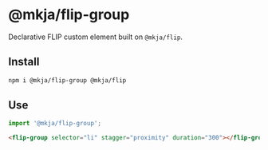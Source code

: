 # @mkja/flip-group

Declarative FLIP custom element built on `@mkja/flip`.

## Install

```bash
npm i @mkja/flip-group @mkja/flip
```

## Use

```js
import '@mkja/flip-group';
```

```html
<flip-group selector="li" stagger="proximity" duration="300"></flip-group>
```